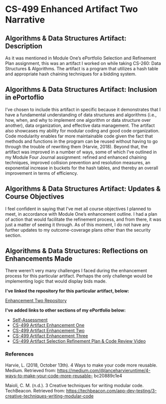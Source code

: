# CS-499 Enhanced Artifact Two Narrative 

## Algorithms & Data Structures Artifact: Description
As it was mentioned in Module One’s ePortfolio Selection and Refinement Plan assignment, this was an artifact I worked on while taking CS-260: Data Structures & Algorithms. The artifact is a program that utilizes a hash table and appropriate hash chaining techniques for a bidding system. 

## Algorithms & Data Structures Artifact: Inclusion in ePortoflio
I’ve chosen to include this artifact in specific because it demonstrates that I have a fundamental understanding of data structures and algorithms (i.e., how, when, and why to implement one algorithm or data structure over another), data organization, and effective data management. The artifact also showcases my ability for modular coding and good code organization. Code modularity enables far more maintainable code given the fact that methods and functions in the program can be reused without having to go through the trouble of rewriting them (Harvie, 2018). Beyond that, the artifact was improved in a number of ways, some of which I’ve outlined in my Module Four Journal assignment: refined and enhanced chaining techniques, improved collision prevention and resolution measures, an exponential increase in buckets for the hash tables, and thereby an overall improvement in terms of efficiency. 

## Algorithms & Data Structures Artifact: Updates & Course Objectives
I feel confident in saying that I’ve met all course objectives I planned to meet, in accordance with Module One’s enhancement outline. I had a plan of action that would facilitate the refinement process, and from there, it was just a matter of seeing it through. As of this moment, I do not have any further updates to my outcome-coverage plans other than the security section.

## Algorithms & Data Structures: Reflections on Enhancements Made
There weren’t very many challenges I faced during the enhancement process for this particular artifact. Perhaps the only challenge would be implementing logic that would display bids made.

**I've linked the repository for this particular artifact, below:**

[Enhancement Two Repository](https://github.com/LHSYH/CS-499Algorithms-DataStructures)

**I've added links to other sections of my ePortfolio below:**<br>
* [Self-Assessment](https://lhsyh.github.io/index.html)<br>
* [CS-499 Artifact Enhancement One](https://lhsyh.github.io/CS-499ArtifactOne.html)<br>
* [CS-499 Artifact Enhancement Two](https://lhsyh.github.io/CS-499ArtifactTwo.html)<br>
* [CS-499 Artifact Enhancement Three](https://lhsyh.github.io/CS-499ArtifactThree.html)<br>
* [CS-499 Artifact Selection Refinement Plan & Code Review Video](https://lhsyh.github.io/CS-499CodeReviewVideo.html)

### References
Harvie, L. (2018, October 13th). 4 Ways to make your code more reusable. Medium. Retrieved from: https://medium.com/@lanceharvieruntime/4-ways-to-make-your-code-more-reusable-  bc20889c1e4

Maioli, C. M. (n.d.). 3 Creative techniques for writing modular code. TechBeacon. Retrieved from: https://techbeacon.com/app-dev-testing/3-creative-techniques-writing-modular-code

                                                                             

